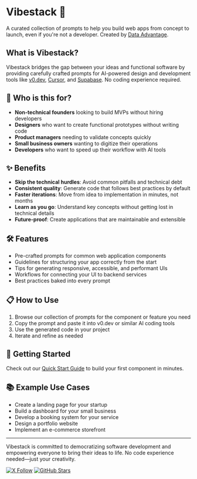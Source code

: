 # Vibestack 🚀

A curated collection of prompts to help you build web apps from concept to launch, even if you're not a developer. Created by [Data Advantage](www.buildadataadvantage.com).

## What is Vibestack?

Vibestack bridges the gap between your ideas and functional software by providing carefully crafted prompts for AI-powered design and development tools like [v0.dev](https://www.v0.dev), [Cursor](https://www.cursor.com), and [Supabase](https://www.supabase.com). No coding experience required.

## 🎯 Who is this for?

- **Non-technical founders** looking to build MVPs without hiring developers
- **Designers** who want to create functional prototypes without writing code
- **Product managers** needing to validate concepts quickly
- **Small business owners** wanting to digitize their operations
- **Developers** who want to speed up their workflow with AI tools

## ✨ Benefits

- **Skip the technical hurdles**: Avoid common pitfalls and technical debt
- **Consistent quality**: Generate code that follows best practices by default
- **Faster iterations**: Move from idea to implementation in minutes, not months
- **Learn as you go**: Understand key concepts without getting lost in technical details
- **Future-proof**: Create applications that are maintainable and extensible

## 🛠️ Features

- Pre-crafted prompts for common web application components
- Guidelines for structuring your app correctly from the start
- Tips for generating responsive, accessible, and performant UIs
- Workflows for connecting your UI to backend services
- Best practices baked into every prompt

## 📋 How to Use

1. Browse our collection of prompts for the component or feature you need
2. Copy the prompt and paste it into v0.dev or similar AI coding tools
3. Use the generated code in your project
4. Iterate and refine as needed

## 🚀 Getting Started

Check out our [Quick Start Guide](./docs/quick-start.md) to build your first component in minutes.

## 📚 Example Use Cases

- Create a landing page for your startup
- Build a dashboard for your small business
- Develop a booking system for your service
- Design a portfolio website
- Implement an e-commerce storefront

---

Vibestack is committed to democratizing software development and empowering everyone to bring their ideas to life. No code experience needed—just your creativity.

[![X Follow](https://img.shields.io/twitter/follow/DataAdvantageAI?style=social)](https://twitter.com/dataadvantageai)
[![GitHub Stars](https://img.shields.io/github/stars/vibestack/vibestack?style=social)](https://github.com/Data-Advantage/vibestack)
